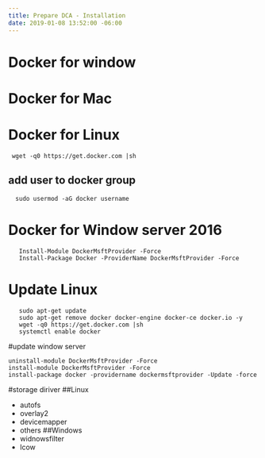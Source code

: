 ```yaml
---
title: Prepare DCA - Installation
date: 2019-01-08 13:52:00 -06:00
---
```



<!--more-->

# Docker for window
# Docker for Mac
# Docker for Linux
 ```
  wget -q0 https://get.docker.com |sh
 ```
  ## add user to docker group
```
  sudo usermod -aG docker username
```
# Docker for Window server 2016
```
   Install-Module DockerMsftProvider -Force
   Install-Package Docker -ProviderName DockerMsftProvider -Force
```
# Update Linux
```
   sudo apt-get update
   sudo apt-get remove docker docker-engine docker-ce docker.io -y
   wget -q0 https://get.docker.com |sh
   systemctl enable docker
```

#update window server
```
uninstall-module DockerMsftProvider -Force
install-module DockerMsftProvider -Force
install-package docker -providername dockermsftprovider -Update -force
```

#storage diriver
##Linux 
* autofs
* overlay2
* devicemapper 
* others
##Windows
* widnowsfilter
* lcow